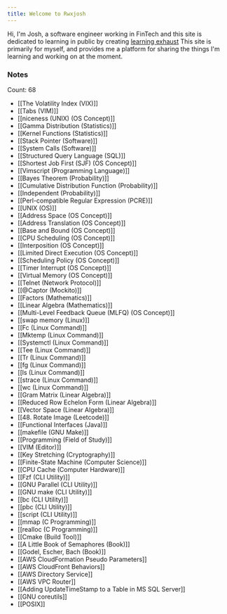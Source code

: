 ```yaml
---
title: Welcome to Rwxjosh
---
```


Hi, I'm Josh, a software engineer working in FinTech and this site is dedicated to learning in public by creating [learning exhaust](https://www.swyx.io/learn-in-public)
This site is primarily for myself, and provides me a platform for sharing the things I'm learning and  working on at the moment.


### Notes
Count: 68
- [[The Volatility Index (VIX)]]
- [[Tabs (VIM)]]
- [[niceness (UNIX) (OS Concept)]]
- [[Gamma Distribution (Statistics)]]
- [[Kernel Functions (Statistics)]]
- [[Stack Pointer (Software)]]
- [[System Calls (Software)]]
- [[Structured Query Language (SQL)]]
- [[Shortest Job First (SJF) (OS Concept)]]
- [[Vimscript (Programming Language)]]
- [[Bayes Theorem (Probability)]]
- [[Cumulative Distribution Function (Probability)]]
- [[Independent (Probability)]]
- [[Perl-compatible Regular Expression (PCRE)]]
- [[UNIX (OS)]]
- [[Address Space (OS Concept)]]
- [[Address Translation (OS Concept)]]
- [[Base and Bound (OS Concept)]]
- [[CPU Scheduling (OS Concept)]]
- [[Interposition (OS Concept)]]
- [[Limited Direct Execution (OS Concept)]]
- [[Scheduling Policy (OS Concept)]]
- [[Timer Interrupt (OS Concept)]]
- [[Virtual Memory (OS Concept)]]
- [[Telnet (Network Protocol)]]
- [[@Captor (Mockito)]]
- [[Factors (Mathematics)]]
- [[Linear Algebra (Mathematics)]]
- [[Multi-Level Feedback Queue (MLFQ) (OS Concept)]]
- [[swap memory (Linux)]]
- [[Fc (Linux Command)]]
- [[Mktemp (Linux Command)]]
- [[Systemctl (Linux Command)]]
- [[Tee (Linux Command)]]
- [[Tr (Linux Command)]]
- [[fg (Linux Command)]]
- [[ls (Linux Command)]]
- [[strace (Linux Command)]]
- [[wc (Linux Command)]]
- [[Gram Matrix (Linear Algebra)]]
- [[Reduced Row Echelon Form (Linear Algebra)]]
- [[Vector Space (Linear Algebra)]]
- [[48. Rotate Image (Leetcode)]]
- [[Functional Interfaces (Java)]]
- [[makefile (GNU Make)]]
- [[Programming (Field of Study)]]
- [[VIM (Editor)]]
- [[Key Stretching (Cryptography)]]
- [[Finite-State Machine (Computer Science)]]
- [[CPU Cache (Computer Hardware)]]
- [[Fzf (CLI Utility)]]
- [[GNU Parallel (CLI Utility)]]
- [[GNU make (CLI Utility)]]
- [[bc (CLI Utility)]]
- [[pbc (CLI Utility)]]
- [[script (CLI Utility)]]
- [[mmap (C Programming)]]
- [[realloc (C Programming)]]
- [[Cmake (Build Tool)]]
- [[A Little Book of Semaphores (Book)]]
- [[Godel, Escher, Bach (Book)]]
- [[AWS CloudFormation Pseudo Parameters]]
- [[AWS CloudFront Behaviors]]
- [[AWS Directory Service]]
- [[AWS VPC Router]]
- [[Adding UpdateTimeStamp to a Table in MS SQL Server]]
- [[GNU coreutils]]
- [[POSIX]]
